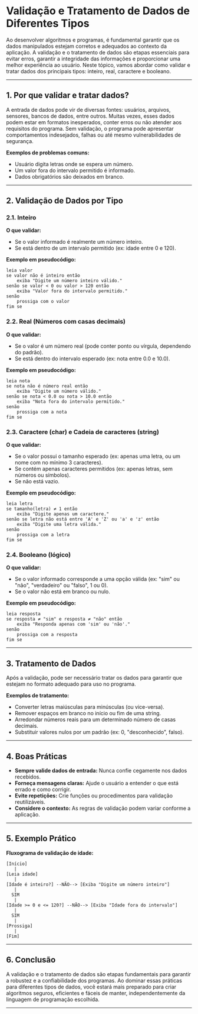 
# Validação e Tratamento de Dados de Diferentes Tipos

Ao desenvolver algoritmos e programas, é fundamental garantir que os dados manipulados estejam corretos e adequados ao contexto da aplicação. A validação e o tratamento de dados são etapas essenciais para evitar erros, garantir a integridade das informações e proporcionar uma melhor experiência ao usuário. Neste tópico, vamos abordar como validar e tratar dados dos principais tipos: inteiro, real, caractere e booleano.

---

## 1. Por que validar e tratar dados?

A entrada de dados pode vir de diversas fontes: usuários, arquivos, sensores, bancos de dados, entre outros. Muitas vezes, esses dados podem estar em formatos inesperados, conter erros ou não atender aos requisitos do programa. Sem validação, o programa pode apresentar comportamentos indesejados, falhas ou até mesmo vulnerabilidades de segurança.

**Exemplos de problemas comuns:**
- Usuário digita letras onde se espera um número.
- Um valor fora do intervalo permitido é informado.
- Dados obrigatórios são deixados em branco.

---

## 2. Validação de Dados por Tipo

### 2.1. Inteiro

**O que validar:**
- Se o valor informado é realmente um número inteiro.
- Se está dentro de um intervalo permitido (ex: idade entre 0 e 120).

**Exemplo em pseudocódigo:**
```pseudocode
leia valor
se valor não é inteiro então
    exiba "Digite um número inteiro válido."
senão se valor < 0 ou valor > 120 então
    exiba "Valor fora do intervalo permitido."
senão
    prossiga com o valor
fim se
```

### 2.2. Real (Números com casas decimais)

**O que validar:**
- Se o valor é um número real (pode conter ponto ou vírgula, dependendo do padrão).
- Se está dentro do intervalo esperado (ex: nota entre 0.0 e 10.0).

**Exemplo em pseudocódigo:**
```pseudocode
leia nota
se nota não é número real então
    exiba "Digite um número válido."
senão se nota < 0.0 ou nota > 10.0 então
    exiba "Nota fora do intervalo permitido."
senão
    prossiga com a nota
fim se
```

### 2.3. Caractere (char) e Cadeia de caracteres (string)

**O que validar:**
- Se o valor possui o tamanho esperado (ex: apenas uma letra, ou um nome com no mínimo 3 caracteres).
- Se contém apenas caracteres permitidos (ex: apenas letras, sem números ou símbolos).
- Se não está vazio.

**Exemplo em pseudocódigo:**
```pseudocode
leia letra
se tamanho(letra) ≠ 1 então
    exiba "Digite apenas um caractere."
senão se letra não está entre 'A' e 'Z' ou 'a' e 'z' então
    exiba "Digite uma letra válida."
senão
    prossiga com a letra
fim se
```

### 2.4. Booleano (lógico)

**O que validar:**
- Se o valor informado corresponde a uma opção válida (ex: "sim" ou "não", "verdadeiro" ou "falso", 1 ou 0).
- Se o valor não está em branco ou nulo.

**Exemplo em pseudocódigo:**
```pseudocode
leia resposta
se resposta ≠ "sim" e resposta ≠ "não" então
    exiba "Responda apenas com 'sim' ou 'não'."
senão
    prossiga com a resposta
fim se
```

---

## 3. Tratamento de Dados

Após a validação, pode ser necessário tratar os dados para garantir que estejam no formato adequado para uso no programa.

**Exemplos de tratamento:**
- Converter letras maiúsculas para minúsculas (ou vice-versa).
- Remover espaços em branco no início ou fim de uma string.
- Arredondar números reais para um determinado número de casas decimais.
- Substituir valores nulos por um padrão (ex: 0, "desconhecido", falso).

---

## 4. Boas Práticas

- **Sempre valide dados de entrada:** Nunca confie cegamente nos dados recebidos.
- **Forneça mensagens claras:** Ajude o usuário a entender o que está errado e como corrigir.
- **Evite repetições:** Crie funções ou procedimentos para validação reutilizáveis.
- **Considere o contexto:** As regras de validação podem variar conforme a aplicação.

---

## 5. Exemplo Prático

**Fluxograma de validação de idade:**

```plaintext
[Início]
   |
[Leia idade]
   |
[Idade é inteiro?] --NÃO--> [Exiba "Digite um número inteiro"]
   |
  SIM
   |
[Idade >= 0 e <= 120?] --NÃO--> [Exiba "Idade fora do intervalo"]
   |
  SIM
   |
[Prossiga]
   |
[Fim]
```

---

## 6. Conclusão

A validação e o tratamento de dados são etapas fundamentais para garantir a robustez e a confiabilidade dos programas. Ao dominar essas práticas para diferentes tipos de dados, você estará mais preparado para criar algoritmos seguros, eficientes e fáceis de manter, independentemente da linguagem de programação escolhida.

---
```